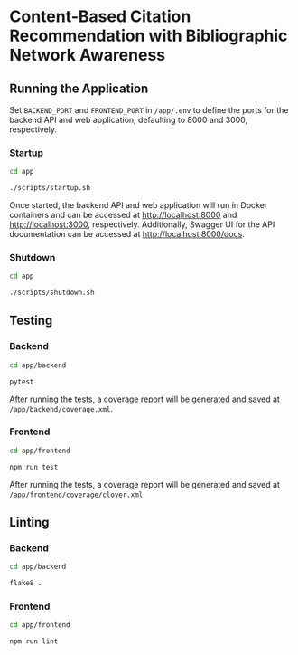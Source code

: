 # Content-Based Citation Recommendation with Bibliographic Network Awareness

## Running the Application
Set `BACKEND_PORT` and `FRONTEND_PORT` in `/app/.env` to define the ports for the backend API and web application, defaulting to 8000 and 3000, respectively.

### Startup
```sh
cd app

./scripts/startup.sh
```

Once started, the backend API and web application will run in Docker containers and can be accessed at [http://localhost:8000](http://localhost:8000) and [http://localhost:3000](http://localhost:3000), respectively. Additionally, Swagger UI for the API documentation can be accessed at [http://localhost:8000/docs](http://localhost:8000/docs).

### Shutdown
```sh
cd app

./scripts/shutdown.sh
```

## Testing
### Backend
```sh
cd app/backend

pytest
```

After running the tests, a coverage report will be generated and saved at `/app/backend/coverage.xml`.

### Frontend
```sh
cd app/frontend

npm run test
```

After running the tests, a coverage report will be generated and saved at `/app/frontend/coverage/clover.xml`.

## Linting
### Backend
```sh
cd app/backend

flake8 .
```

### Frontend
```sh
cd app/frontend

npm run lint
```
